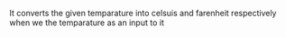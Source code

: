 It converts the given temparature into celsuis and farenheit respectively when we the temparature as an input to it
